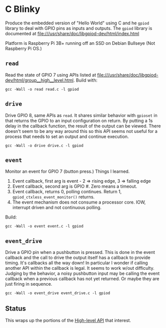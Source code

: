 # C Blinky

Produce the embedded version of "Hello World" using C and he `gpiod` library to deal with GPIO pins as inputs and outputs. The `gpiod` library is documented at <file:///usr/share/doc/libgpiod-dev/html/index.html>

Platform is Raspberry Pi 3B+ running off an SSD on Debian Bullseye (Not Raspberry Pi OS.) 

## `read`

Read the state of GPIO 7 using APIs listed at <file:///usr/share/doc/libgpiod-dev/html/group__high__level.html>. Build with:

```text
gcc -Wall -o read read.c -l gpiod
```

## `drive`

Drive GPIO 8, same APIs as `read`. It shares similar behavior with `gpioset` in that returns the GPIO to an input configuration on return. By putting a 1s delay in the callback function, the result of the output can be viewed. There doesn't seem to be any way around this so this API seems not useful for a process that needs to set an output and continue execution.

```text
gcc -Wall -o drive drive.c -l gpiod
```

## `event`

Monitor an event for GPIO 7 (button press.) Things I learned.

1. Event callback, first arg is event - 2 => rising edge, 3 => falling edge
1. Event callback, second arg is GPIO #. Zero means a timeout.
1. Event callback, returns 0, polling continues. Return 1, `gpiod_ctxless_event_monitor()` returns.
1. The event mechanism does not consume a processor core. IOW, interrupt driven and not continuous polling.

Build:

```text
gcc -Wall -o event event.c -l gpiod
```

## `event_drive`

Drive a GPIO pin when a pushbutton is pressed. This is done in the event callback and the call to drive the output itself has a callback to provide timing. It's callbacks all the way down! In particular I wonder if calling another API within the callback is legal. It seems to work w/out difficulty. Judging by the behavior, a noisy pushbutton input may be calling the event callback when a previous callback has not yet returned. Or maybe they are just firing in sequence.

```text
gcc -Wall -o event_drive event_drive.c -l gpiod
```

## Status

This wraps up the portions of the [High-level API](https://libgpiod.readthedocs.io/en/latest/group__high__level.html) that interest.
